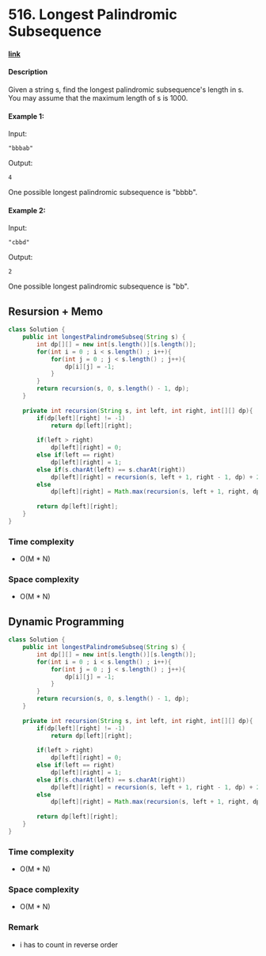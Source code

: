 # 516. Longest Palindromic Subsequence

#### [link](https://leetcode.com/problems/longest-palindromic-subsequence/description/) 

#### Description
Given a string s, find the longest palindromic subsequence's length in s. You may assume that the maximum length of s is 1000.

#### Example 1:
Input:
```
"bbbab"
```
Output:
```
4
```
One possible longest palindromic subsequence is "bbbb".
#### Example 2:
Input:
```
"cbbd"
```
Output:
```
2
```
One possible longest palindromic subsequence is "bb".

## Resursion + Memo
```java
class Solution {
    public int longestPalindromeSubseq(String s) {
        int dp[][] = new int[s.length()][s.length()];
        for(int i = 0 ; i < s.length() ; i++){
            for(int j = 0 ; j < s.length() ; j++){
                dp[i][j] = -1;
            }
        }
        return recursion(s, 0, s.length() - 1, dp);
    }
    
    private int recursion(String s, int left, int right, int[][] dp){
        if(dp[left][right] != -1)
            return dp[left][right];
        
        if(left > right)
            dp[left][right] = 0;
        else if(left == right)
            dp[left][right] = 1;
        else if(s.charAt(left) == s.charAt(right))
            dp[left][right] = recursion(s, left + 1, right - 1, dp) + 2;
        else
            dp[left][right] = Math.max(recursion(s, left + 1, right, dp), recursion(s, left, right - 1, dp));
        
        return dp[left][right];
    }
}
```
### Time complexity
* O(M * N)
### Space complexity
* O(M * N)

## Dynamic Programming
```java
class Solution {
    public int longestPalindromeSubseq(String s) {
        int dp[][] = new int[s.length()][s.length()];
        for(int i = 0 ; i < s.length() ; i++){
            for(int j = 0 ; j < s.length() ; j++){
                dp[i][j] = -1;
            }
        }
        return recursion(s, 0, s.length() - 1, dp);
    }
    
    private int recursion(String s, int left, int right, int[][] dp){
        if(dp[left][right] != -1)
            return dp[left][right];
        
        if(left > right)
            dp[left][right] = 0;
        else if(left == right)
            dp[left][right] = 1;
        else if(s.charAt(left) == s.charAt(right))
            dp[left][right] = recursion(s, left + 1, right - 1, dp) + 2;
        else
            dp[left][right] = Math.max(recursion(s, left + 1, right, dp), recursion(s, left, right - 1, dp));
        
        return dp[left][right];
    }
}
```

### Time complexity
* O(M * N)
### Space complexity
* O(M * N)
### Remark
* i has to count in reverse order